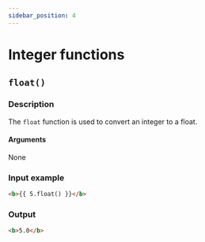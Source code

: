 ```yaml
---
sidebar_position: 4
---
```


# Integer functions

## `float()`

### Description
The `float` function is used to convert an integer to a float.

#### Arguments
None

### Input example
```html
<b>{{ 5.float() }}</b>
```

### Output
```html
<b>5.0</b>
```

